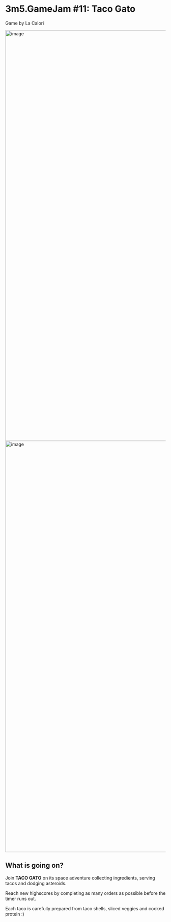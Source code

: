 # 3m5.GameJam #11: Taco Gato
Game by La Calori

<img width="1284" alt="image" src="https://github.com/carlbleick/la-calori/assets/48656070/eece8765-1d59-4bc4-933a-1bab0106775b">
<img width="1286" alt="image" src="https://github.com/carlbleick/la-calori/assets/48656070/e793f406-c24f-4d87-8262-dba14d250c15">

## What is going on?

Join **TACO GATO** on its space adventure collecting ingredients, serving tacos and dodging asteroids.

Reach new highscores by completing as many orders as possible before the timer runs out.

Each taco is carefully prepared from taco shells, sliced veggies and cooked protein :)
